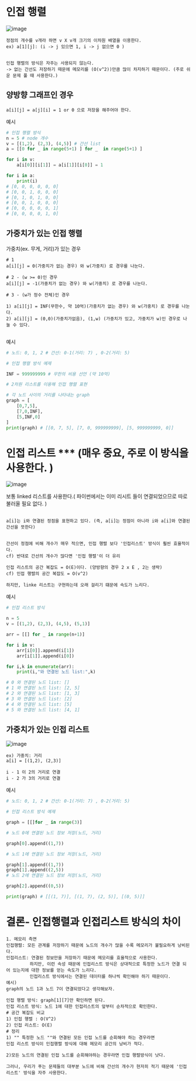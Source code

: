 # 인접 행렬
![image](https://user-images.githubusercontent.com/87055456/138038927-ca8c148d-4098-4440-a14c-406fe6a6a622.png)

```
정점의 개수를 v개라 하면 v X v개 크기의 이차원 배열을 이용한다.
ex) a[1][j]: (i -> j 있으면 1, i -> j 없으면 0 )


인접 행렬의 방식은 자주는 사용되지 않는다.
-> 없는 간선도 저장하기 때문에 메모리를 (O(v^2))만큼 많이 차지하기 때문이다. (주로 쉬운 문제 풀 때 사용한다.)
```
## 양방향 그래프인 경우
```
a[i][j] = a[j][i] = 1 or 0 으로 저장을 해주어야 한다.

```
예시
``` python
# 인접 행렬 방식
n = 5 # node 개수
v = [(1,2), (2,3), (4,5)] # 간선 list
a = [[0 for _ in range(5+1) ] for _  in range(5+1) ]

for i in v:
    a[i[0]][i[1]] = a[i[1]][i[0]] = 1

for i in a:
    print(i)
# [0, 0, 0, 0, 0, 0]
# [0, 0, 1, 0, 0, 0]
# [0, 1, 0, 1, 0, 0]
# [0, 0, 1, 0, 0, 0]
# [0, 0, 0, 0, 0, 1]
# [0, 0, 0, 0, 1, 0]
```
## 가중치가 있는 인접 행렬

가중치(ex. 무게, 거리)가 있는 경우
```
# 1 
a[i][j] = 0(가중치가 없는 경우) 와 w(가중치) 로 경우를 나눈다.

# 2 - (w >= 0)인 경우
a[i][j] = -1(가중치가 없는 경우) 와 w(가중치) 로 경우를 나눈다.

# 3 - (w가 정수 전체)인 경우

1) a[i][j] = INF(무한수, 약 10억)(가중치가 없는 경우) 와 w(가중치) 로 경우를 나눈다.
2) a[i][j] = (0,0)(가중치가없음), (1,w) (가중치가 있고, 가중치가 w)인 경우로 나눌 수 있다. 


```
예시
``` python
# 노드: 0, 1, 2 # 간선: 0-1(거리: 7) , 0-2(거리: 5)

# 인접 행렬 방식 예제

INF = 999999999 # 무한의 비용 선언 (약 10억)

# 2차원 리스트를 이용해 인접 행렬 표현

# 각 노드 사이의 거리를 나타내는 graph
graph = [
    [0,7,5],
    [7,0,INF],
    [5,INF,0]
]
print(graph) # [[0, 7, 5], [7, 0, 999999999], [5, 999999999, 0]]
```
# 인접 리스트 *** (매우 중요, 주로 이 방식을 사용한다. )
![image](https://user-images.githubusercontent.com/87055456/138040807-65cf16b2-8a39-4668-be24-945d0711f430.png)

보통 linked 리스트를 사용한다.( 파이썬에서는 이미 리시트 들이 연결되었으므로 따로 불러올 필요 없다. )
```

a[i]는 i와 연결된 정점을 표현하고 있다. (즉, a[i]는 정점이 아니라 i와 a[i]와 연결된 간선을 뜻한다)


간선이 정점에 비해 개수가 매우 적으면, 인접 행렬 보다 '인접리스트' 방식이 훨씬 효율적이다.
cf) 반대로 간선의 개수가 많다면 '인접 행렬'이 더 유리

인접 리스트의 공간 복잡도 = O(E)이다. (양방향의 경우 2 x E , 2는 생략)
cf) 인접 행렬의 공간 복잡도 = O(v^2)

하지만, linke 리스트는 구현하는데 오래 걸리기 떄문에 속도가 느리다. 

```
예시
``` python
# 인접 리스트 방식

n = 5
v = [(1,2), (2,3), (4,5), (5,1)]

arr = [[] for _ in range(n+1)]

for i in v:
    arr[i[0]].append(i[1])
    arr[i[1]].append(i[0])

for i,k in enumerate(arr):
    print(i,"와 연결된 노드 list:",k)

# 0 와 연결된 노드 list: []
# 1 와 연결된 노드 list: [2, 5]
# 2 와 연결된 노드 list: [1, 3]
# 3 와 연결된 노드 list: [2]
# 4 와 연결된 노드 list: [5]
# 5 와 연결된 노드 list: [4, 1]

```
## 가중치가 있는 인접 리스트
![image](https://user-images.githubusercontent.com/87055456/138041629-a4500950-8cf5-4667-ae3a-4ca57937f35f.png)

```
ex) 가중치: 거리 
a[i] = [(1,2), (2,3)]

i - 1 이 2의 거리로 연결
i - 2 가 3의 거리로 연결 
```
예시

``` python
# 노드: 0, 1, 2 # 간선: 0-1(거리: 7) , 0-2(거리: 5)

# 인접 리스트 방식 예제

graph = [[]for _ in range(3)]

# 노드 0에 연결된 노드 정보 저장(노드, 거리)

graph[0].append((1,7))

# 노드 1에 연결된 노드 정보 저장(노드, 거리)

graph[1].append((1,7))
graph[1].append((2,5))
# 노드 2에 연결된 노드 정보 저장(노드, 거리)

graph[2].append((0,5))

print(graph) # [[(1, 7)], [(1, 7), (2, 5)], [(0, 5)]]

```
# 결론- 인접행렬과 인접리스트 방식의 차이

```
1. 메모리 측면
인접행렬: 모든 관계를 저장하기 때문에 노드의 개수가 많을 수록 메모리가 불필요하게 낭비된다.
인접리스트: 연결된 정보만을 저장하기 때문에 메모리를 효율적으로 사용한다. 
         하지만, 이런 속성 때문에 인접리스트 방식은 상대적으로 특정한 노드가 연결 되어 있는지에 대한 정보를 얻는 속도가 느리다.
         인접리스트 방식에서는 연결된 데이터를 하나씩 확인해야 하기 때문이다.
예시)
graph의 노드 1과 노드 7이 연결되었다고 생각해보자.

인접 행렬 방식: graph[1][7]만 확인하면 된다.
인접 리스트 방식: 노드 1에 대한 인접리스트의 앞부터 순차적으로 확인한다.
# 공간 복잡도 비교
1) 인접 행렬 : O(V^2)
2) 인접 리스트: O(E)
# 정리
1) "" 특정한 노드 ""와 연결된 모든 인접 노드를 순회해야 하는 경우라면
인접 리스트 방식이 인접행렬 방식에 대해 메모리 공간의 낭비가 적다.

2)모든 노드의 연결된 인접 노드를 순회해야하는 경우라면 인접 행렬방식이 낫다.

그러나, 우리가 푸는 문제들의 대부분 노드에 비해 간선의 개수가 현저히 적기 때문에 '인접 리스트' 방식을 자주 사용한다.
```
